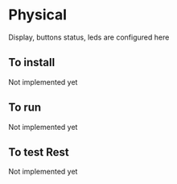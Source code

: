 # Physical

Display, buttons status, leds are configured here

## To install

Not implemented yet

## To run

Not implemented yet

## To test Rest

Not implemented yet
